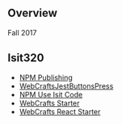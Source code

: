 ## Overview

Fall 2017

## Isit320

- [NPM Publishing][np]
- [WebCraftsJestButtonsPress][wbp]
- [NPM Use Isit Code][uic]
- [WebCrafts Starter][wcs]
- [WebCrafts React Starter][wcr]

[np]: http://localhost/home/books/CloudNotes/Assignments/NpmPublishing.html
[wbp]: books/CloudNotes/Assignments/WebCrafts/WebCraftsJestButtonsPress.html
[uic]: http://www.ccalvert.net/books/CloudNotes/Assignments/Npm/NpmUseIsitCode.html
[wcs]: http://www.ccalvert.net/books/CloudNotes/Assignments/WebCrafts/ElvenWebCraftsStarter.html
[wcr]: http://www.ccalvert.net/books/CloudNotes/Assignments/WebCrafts/WebCraftsReactStarter.html
